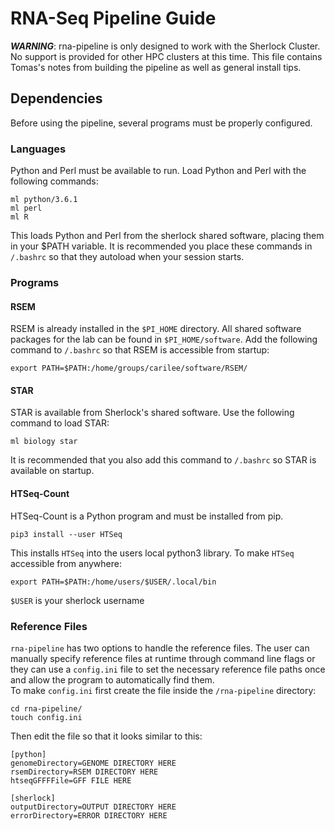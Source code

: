# RNA-Seq Pipeline Guide
***WARNING***: rna-pipeline is only designed to work with the Sherlock Cluster. No support is provided for other HPC clusters at this time.
This file contains Tomas's notes from building the pipeline as well as general install tips. 
## Dependencies
Before using the pipeline, several programs must be properly configured.
### Languages
Python and Perl must be available to run. Load Python and Perl with the following commands:
```
ml python/3.6.1
ml perl
ml R
```
This loads Python and Perl from the sherlock shared software, placing them in your $PATH variable. It is recommended you place these commands in `/.bashrc` so that they autoload when your session starts.
### Programs
#### RSEM
RSEM is already installed in the `$PI_HOME` directory. All shared software packages for the lab can be found in `$PI_HOME/software`. Add the following command to `/.bashrc` so that RSEM is accessible from startup:
```
export PATH=$PATH:/home/groups/carilee/software/RSEM/
```
#### STAR
STAR is available from Sherlock's shared software. Use the following command to load STAR:
```
ml biology star
```
It is recommended that you also add this command to `/.bashrc` so STAR is available on startup.
#### HTSeq-Count
HTSeq-Count is a Python program and must be installed from pip. 
```
pip3 install --user HTSeq
```
This installs `HTSeq` into the users local python3 library. To make `HTSeq` accessible from anywhere:
```
export PATH=$PATH:/home/users/$USER/.local/bin
```
`$USER` is your sherlock username
### Reference Files
`rna-pipeline` has two options to handle the reference files. The user can manually specify reference files at runtime through command line flags or they can use a `config.ini` file to set the necessary reference file paths once and allow the program to automatically find them.  
To make `config.ini` first create the file inside the `/rna-pipeline` directory:
```
cd rna-pipeline/
touch config.ini
```
Then edit the file so that it looks similar to this:
```
[python]
genomeDirectory=GENOME DIRECTORY HERE
rsemDirectory=RSEM DIRECTORY HERE
htseqGFFFFile=GFF FILE HERE

[sherlock]
outputDirectory=OUTPUT DIRECTORY HERE
errorDirectory=ERROR DIRECTORY HERE
```

